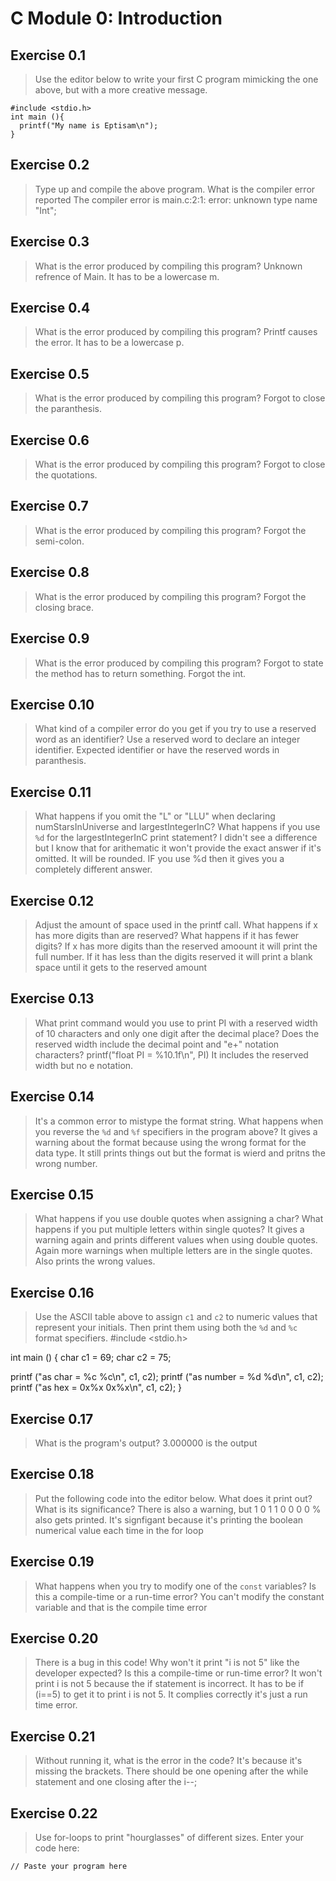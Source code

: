 # C Module 0: Introduction

## Exercise 0.1
> Use the editor below to write your first C program mimicking the one above, but with a more creative message.

```
#include <stdio.h>
int main (){
  printf("My name is Eptisam\n");
}
```

## Exercise 0.2
> Type up and compile the above program.
> What is the compiler error reported
The compiler error is main.c:2:1: error: unknown type name "Int";


## Exercise 0.3
> What is the error produced by compiling this program?
Unknown refrence of Main. It has to be a lowercase m.

## Exercise 0.4
> What is the error produced by compiling this program?
Printf causes the error. It has to be a lowercase p.

## Exercise 0.5
> What is the error produced by compiling this program?
Forgot to close the paranthesis.

## Exercise 0.6
> What is the error produced by compiling this program?
Forgot to close the quotations. 

## Exercise 0.7
> What is the error produced by compiling this program?
Forgot the semi-colon.

## Exercise 0.8
> What is the error produced by compiling this program?
Forgot the closing brace.

## Exercise 0.9
> What is the error produced by compiling this program?
Forgot to state the method has to return something. Forgot the int.

## Exercise 0.10
> What kind of a compiler error do you get if you try to use a reserved word as an identifier? Use a reserved word to declare an integer identifier.
Expected identifier or have the reserved words in paranthesis.

## Exercise 0.11
> What happens if you omit the "L" or "LLU" when declaring numStarsInUniverse and largestIntegerInC? What happens if you use `%d` for the largestIntegerInC print statement?
I didn't see a difference but I know that for arithematic it won't provide the exact answer if it's omitted. It will be rounded. IF you use %d then it gives you a completely different answer.

## Exercise 0.12
> Adjust the amount of space used in the printf call. What happens if x has more digits than are reserved? What happens if it has fewer digits?
If x has more digits than the reserved amoount it will print the full number. If it has less than the digits reserved it will print a blank space until it gets to the reserved amount

## Exercise 0.13
> What print command would you use to print PI with a reserved width of 10 characters and only one digit after the decimal place? Does the reserved width include the decimal point and "e+" notation characters?
printf("float PI = %10.1f\n", PI) It includes the reserved width but no e notation.

## Exercise 0.14
> It's a common error to mistype the format string. What happens when you reverse the `%d` and `%f` specifiers in the program above?
It gives a warning about the format because using the wrong format for the data type. It still prints things out but the format is wierd and pritns the wrong number.

## Exercise 0.15
> What happens if you use double quotes when assigning a char? What happens if you put multiple letters within single quotes?
It gives a warning again and prints different values when using double quotes. Again more warnings when multiple letters are in the single quotes. Also prints the wrong values.

## Exercise 0.16
> Use the ASCII table above to assign `c1` and `c2` to numeric values that represent your initials. Then print them using both the `%d` and `%c` format specifiers.
#include <stdio.h>

int main ()
{
  char c1 = 69;
  char c2 = 75;
  
  printf ("as char = %c %c\n", c1, c2);
  printf ("as number = %d %d\n", c1, c2);
  printf ("as hex = 0x%x 0x%x\n", c1, c2);
}

## Exercise 0.17
> What is the program's output?
3.000000 is the output

## Exercise 0.18
>  Put the following code into the editor below. What does it print out? What is its significance?
There is also a warning, but 1 0 1 1 0 0 0 0 % also gets printed. It's signfigant because it's printing the boolean numerical value each time in the for loop

## Exercise 0.19
> What happens when you try to modify one of the `const` variables? Is this a compile-time or a run-time error?
You can't modify the constant variable and that is the compile time error


## Exercise 0.20
> There is a bug in this code! Why won't it print "i is not 5" like the developer expected? Is this a compile-time or run-time error?
It won't print i is not 5 because the if statement is incorrect. It has to be if (i==5) to get it to print i is not 5. It complies correctly it's just a run time error.  


## Exercise 0.21
> Without running it, what is the error in the code?
It's because it's missing the brackets. There should be one opening after the while statement and one closing after the i--;


## Exercise 0.22
> Use for-loops to print "hourglasses" of different sizes. Enter your code here:


```
// Paste your program here

```
